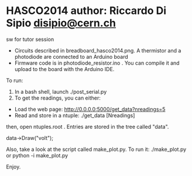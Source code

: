 HASCO2014
author: Riccardo Di Sipio <disipio@cern.ch>
=========

sw for tutor session

- Circuits described in breadboard_hasco2014.png. A thermistor and a photodiode are connected to an Arduino board
- Firmware code is in photodiode_resistor.ino . You can compile it and upload to the board with the Arduino IDE.

To run:
1) In a bash shell, launch ./post_serial.py
2) To get the readings, you can either:
- Load the web page: http://0.0.0.0:5000/get_data?nreadings=5
- Read and store in a ntuple: ./get_data [Nreadings]

then, open ntuples.root . Entries are stored in the tree called "data".

data->Draw("volt");

Also, take a look at the script called make_plot.py. To run it:
./make_plot.py 
or 
python -i make_plot.py

Enjoy.
